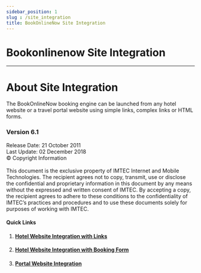 ```yaml
---
sidebar_position: 1
slug : /site_integration
title: BookOnlineNow Site Integration
---
```

#  Bookonlinenow Site Integration
---

#  About Site Integration

The BookOnlineNow booking engine can be launched from any hotel website or a travel portal website using simple links, complex links or HTML forms.


### Version 6.1

Release Date: 21 October 2011 <br/>
Last Update: 02 December 2018 <br/>
© Copyright Information <br/><br/>
This document is the exclusive property of IMTEC Internet and Mobile Technologies. The recipient agrees not to copy, transmit, use or disclose the confidential and proprietary information in this document by any means without the expressed and written consent of IMTEC. By accepting a copy, the recipient agrees to adhere to these conditions to the confidentiality of IMTEC’s practices and procedures and to use these documents solely for purposes of working with IMTEC.

####  Quick Links

1. #### [Hotel Website Integration with Links](./Site_Integration/Integration/1-website_integration_with_links.md)
2. #### [Hotel Website Integration with Booking Form](./Site_Integration/Integration/2-website_integration_with_booking_form.md)
3. #### [Portal Website Integration](./Site_Integration/Integration/3-portal-website-integration.md)
